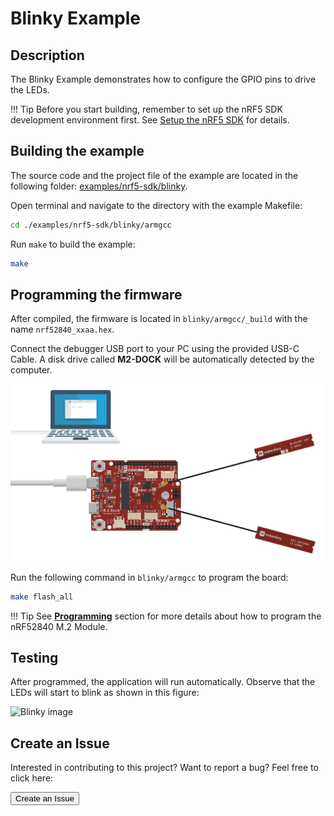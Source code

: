 # Blinky Example

## Description

The Blinky Example demonstrates how to configure the GPIO pins to drive the LEDs. 

!!! Tip
	Before you start building, remember to set up the nRF5 SDK development environment first. See [Setup the nRF5 SDK](../setup.md) for details.

## Building the example

The source code and the project file of the example are located in the following folder: [examples/nrf5-sdk/blinky](https://github.com/makerdiary/nrf52840-m2-devkit/tree/master/examples/nrf5-sdk/blinky).

Open terminal and navigate to the directory with the example Makefile:

``` sh
cd ./examples/nrf5-sdk/blinky/armgcc
```

Run `make` to build the example:

``` sh
make
```

## Programming the firmware

After compiled, the firmware is located in `blinky/armgcc/_build` with the name `nrf52840_xxaa.hex`.

Connect the debugger USB port to your PC using the provided USB-C Cable. A disk drive called **M2-DOCK** will be automatically detected by the computer.

![](../assets/images/programming-firmware.png)


Run the following command in `blinky/armgcc` to program the board:

``` sh
make flash_all
```

!!! Tip
	See **[Programming](../../programming.md)** section for more details about how to program the nRF52840 M.2 Module.

## Testing

After programmed, the application will run automatically. Observe that the LEDs will start to blink as shown in this figure:

![Blinky image]()


## Create an Issue

Interested in contributing to this project? Want to report a bug? Feel free to click here:

<a href="https://github.com/makerdiary/nrf52840-m2-devkit/issues/new?title=nRF5%20SDK-Blinky:%20%3Ctitle%3E"><button data-md-color-primary="red-bud"><i class="fa fa-github"></i> Create an Issue</button></a>
